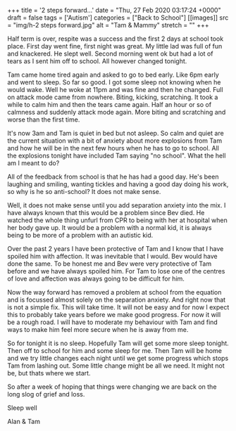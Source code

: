 +++
title = '2 steps forward...'
date = "Thu, 27 Feb 2020 03:17:24 +0000"
draft = false
tags = ['Autism']
categories = ["Back to School"]
[[images]]
  src = "img/h-2 steps forward.jpg"
  alt = "Tam & Mammy"
  stretch = ""
+++

Half term is over, respite was a success and the first 2 days at school took place. First day went fine, first night was great. My little lad was full of fun and knackered. He slept well. Second morning went ok but had a lot of tears as I sent him off to school. All however changed tonight.
<!--more-->
Tam came home tired again and asked to go to bed early. Like 6pm early and went to sleep. So far so good. I got some sleep not knowing when he would wake. Well he woke at 11pm and was fine and then he changed. Full on attack mode came from nowhere. Biting, kicking, scratching. It took a while to calm him and then the tears came again. Half an hour or so of calmness and suddenly attack mode again. More biting and scratching and worse than the first time.

It's now 3am and Tam is quiet in bed but not asleep. So calm and quiet are the current situation with a bit of anxiety about more explosions from Tam and how he will be in the next few hours when he has to go to school. All the explosions tonight have included Tam saying "no school". What the hell am I meant to do?

All of the feedback from school is that he has had a good day. He's been laughing and smiling, wanting tickles and having a good day doing his work, so why is he so anti-school? It does not make sense.

Well, it does not make sense until you add separation anxiety into the mix. I have always known that this would be a problem since Bev died. He watched the whole thing unfurl from CPR to being with her at hospital when her body gave up. It would be a problem with a normal kid, it is always being to be more of a problem with an autistic kid.

Over the past 2 years I have been protective of Tam and I know that I have spoiled him with affection. It was inevitable that I would. Bev would have done the same. To be honest me and Bev were very protective of Tam before and we have always spoiled him. For Tam to lose one of the centres of love and affection was always going to be difficult for him.

Now the way forward has removed a problem at school from the equation and is focussed almost solely on the separation anxiety. And right now that is not a simple fix. This will take time. It will not be easy and for now I expect this to probably take years before we make good progress. For now it will be a rough road. I will have to moderate my behaviour with Tam and find ways to make him feel more secure when he is away from me.

So for tonight it is no sleep. Hopefully Tam will get some more sleep tonight. Then off to school for him and some sleep for me. Then Tam will be home and we try little changes each night until we get some progress which stops Tam from lashing out. Some little change might be all we need. It might not be, but thats where we start.

So after a week of hoping that things were changing we are back on the long slog of grief and loss.

Sleep well

Alan & Tam
